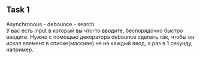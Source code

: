 Task 1
-
Asynchronous - debounce - search \
У вас есть input в который вы что-то вводите, беспорядочно быстро вводите. Нужно с помощью декоратора debounce сделать так, чтобы он искал елемент в списке(массиве) не на каждый ввод, а раз в 1 секунду, например. 
